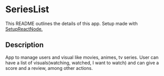 # SeriesList

This README outlines the details of this app. Setup made with [SetupReactNode.](https://github.com/Brian06/SetupReactNode)

## Description

App to manage users and visual like movies, animes, tv series. User can have a list of visuals(watching, watched, I want to watch) and can give a score and a review, among other actions.
